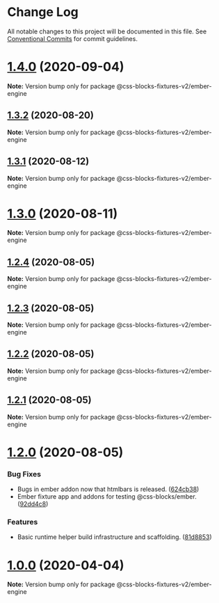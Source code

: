 # Change Log

All notable changes to this project will be documented in this file.
See [Conventional Commits](https://conventionalcommits.org) for commit guidelines.

# [1.4.0](https://github.com/linkedin/css-blocks/compare/v1.3.2...v1.4.0) (2020-09-04)

**Note:** Version bump only for package @css-blocks-fixtures-v2/ember-engine





## [1.3.2](https://github.com/linkedin/css-blocks/compare/v1.3.1...v1.3.2) (2020-08-20)

**Note:** Version bump only for package @css-blocks-fixtures-v2/ember-engine





## [1.3.1](https://github.com/linkedin/css-blocks/compare/v1.3.0...v1.3.1) (2020-08-12)

**Note:** Version bump only for package @css-blocks-fixtures-v2/ember-engine





# [1.3.0](https://github.com/linkedin/css-blocks/compare/v1.2.4...v1.3.0) (2020-08-11)

**Note:** Version bump only for package @css-blocks-fixtures-v2/ember-engine





## [1.2.4](https://github.com/linkedin/css-blocks/compare/v1.2.3...v1.2.4) (2020-08-05)

**Note:** Version bump only for package @css-blocks-fixtures-v2/ember-engine





## [1.2.3](https://github.com/linkedin/css-blocks/compare/v1.2.2...v1.2.3) (2020-08-05)

**Note:** Version bump only for package @css-blocks-fixtures-v2/ember-engine





## [1.2.2](https://github.com/linkedin/css-blocks/compare/v1.2.1...v1.2.2) (2020-08-05)

**Note:** Version bump only for package @css-blocks-fixtures-v2/ember-engine





## [1.2.1](https://github.com/linkedin/css-blocks/compare/v1.2.0...v1.2.1) (2020-08-05)

**Note:** Version bump only for package @css-blocks-fixtures-v2/ember-engine





# [1.2.0](https://github.com/linkedin/css-blocks/compare/v1.1.2...v1.2.0) (2020-08-05)


### Bug Fixes

* Bugs in ember addon now that htmlbars is released. ([624cb38](https://github.com/linkedin/css-blocks/commit/624cb38dc52318558e26a2fcba41cb47c9b9e4a2))
* Ember fixture app and addons for testing @css-blocks/ember. ([92dd4c8](https://github.com/linkedin/css-blocks/commit/92dd4c8fdf5b3b7ac3fa8d8051136b929070277a))


### Features

* Basic runtime helper build infrastructure and scaffolding. ([81d8853](https://github.com/linkedin/css-blocks/commit/81d885340087a627c5b31e20682c37f5d17aed06))





# [1.0.0](https://github.com/linkedin/css-blocks/compare/v1.0.0-alpha.7...v1.0.0) (2020-04-04)

**Note:** Version bump only for package @css-blocks-fixtures-v2/ember-engine
